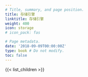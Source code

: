 ```yaml
---
# Title, summary, and page position.
title: 存储引擎
linktitle: 存储引擎 
weight: 400
icon: storage
# icon_pack: fas

# Page metadata.
date: '2018-09-09T00:00:00Z'
type: book # Do not modify.
toc: false
---
```


{{< list_children >}}
